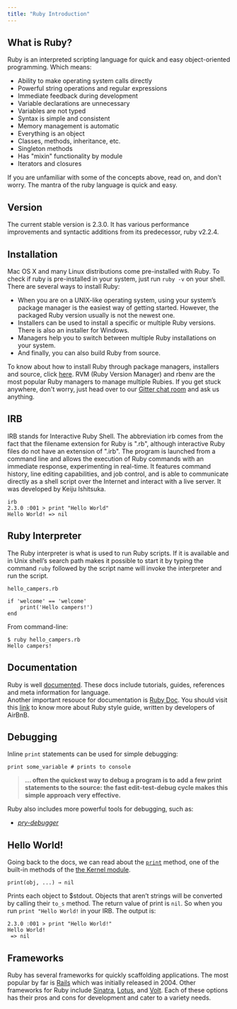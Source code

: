 ```yaml
---
title: "Ruby Introduction"
---
```


## What is Ruby?

<a>Ruby</a> is an interpreted scripting language for quick and easy object-oriented programming. Which means:

*   Ability to make operating system calls directly
*   Powerful string operations and regular expressions
*   Immediate feedback during development
*   Variable declarations are unnecessary
*   Variables are not typed
*   Syntax is simple and consistent
*   Memory management is automatic
*   Everything is an object
*   Classes, methods, inheritance, etc.
*   Singleton methods
*   Has "mixin" functionality by module
*   Iterators and closures

If you are unfamiliar with some of the concepts above, read on, and don't worry. The mantra of the ruby language is quick and easy.

## Version

The current stable version is 2.3.0\. It has various performance improvements and syntactic additions from its predecessor, ruby v2.2.4.

## Installation

Mac OS X and many Linux distributions come pre-installed with Ruby. To check if ruby is pre-installed in your system, just run `ruby -v` on your shell. There are several ways to install Ruby:

*   When you are on a UNIX-like operating system, using your system’s package manager is the easiest way of getting started. However, the packaged Ruby version usually is not the newest one.
*   Installers can be used to install a specific or multiple Ruby versions. There is also an installer for Windows.
*   Managers help you to switch between multiple Ruby installations on your system.
*   And finally, you can also build Ruby from source.

To know about how to install Ruby through package managers, installers and source, click [here](https://www.ruby-lang.org/en/documentation/installation/). RVM (Ruby Version Manager) and rbenv are the most popular Ruby managers to manage multiple Rubies. If you get stuck anywhere, don't worry, just head over to our [Gitter chat room](https://gitter.im/FreeCodeCamp/ruby) and ask us anything.

## IRB

IRB stands for Interactive Ruby Shell. The abbreviation irb comes from the fact that the filename extension for Ruby is ".rb", although interactive Ruby files do not have an extension of ".irb". The program is launched from a command line and allows the execution of Ruby commands with an immediate response, experimenting in real-time. It features command history, line editing capabilities, and job control, and is able to communicate directly as a shell script over the Internet and interact with a live server. It was developed by Keiju Ishitsuka.

    irb
    2.3.0 :001 > print "Hello World"
    Hello World! => nil

## Ruby Interpreter

The Ruby interpreter is what is used to run Ruby scripts. If it is available and in Unix shell’s search path makes it possible to start it by typing the command `ruby` followed by the script name will invoke the interpreter and run the script.

`hello_campers.rb`

    if 'welcome' == 'welcome'
        print('Hello campers!')
    end

From command-line:

    $ ruby hello_campers.rb
    Hello campers!

## Documentation

Ruby is well [documented](https://www.ruby-lang.org/en/documentation/). These docs include tutorials, guides, references and meta information for language.  
Another important resouce for documentation is [Ruby Doc](http://ruby-doc.org/core-2.3.0/). You should visit this [link](https://github.com/airbnb/ruby) to know more about Ruby style guide, written by developers of AirBnB.

## Debugging

Inline `print` statements can be used for simple debugging:

    print some_variable # prints to console

> **... often the quickest way to debug a program is to add a few print statements to the source: the fast edit-test-debug cycle makes this simple approach very effective.**

Ruby also includes more powerful tools for debugging, such as:  
* [_pry-debugger_](https://github.com/nixme/pry-debugger)

## Hello World!

Going back to the docs, we can read about the [`print`](http://ruby-doc.org/core-2.3.0/Kernel.html#method-i-print) method, one of the built-in methods of the [the Kernel module](http://ruby-doc.org/core-2.3.0/Kernel.html).  

    print(obj, ...) → nil

Prints each object to $stdout. Objects that aren’t strings will be converted by calling their `to_s` method. The return value of print is `nil`. So when you run `print "Hello World!` in your IRB. The output is:

    2.3.0 :001 > print "Hello World!"
    Hello World!
     => nil

## Frameworks

Ruby has several frameworks for quickly scaffolding applications. The most popular by far is [Rails](http://rubyonrails.org/) which was initially released in 2004\. Other frameworks for Ruby include [Sinatra](http://www.sinatrarb.com/), [Lotus](http://lotusrb.org/), and [Volt](http://voltframework.com/). Each of these options has their pros and cons for development and cater to a variety needs.

